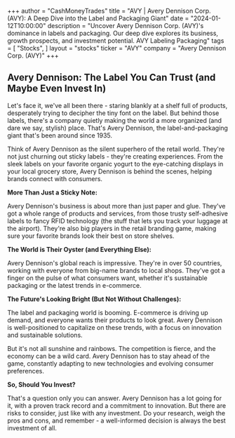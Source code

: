 +++
author = "CashMoneyTrades"
title = "AVY |  Avery Dennison Corp. (AVY):  A Deep Dive into the Label and Packaging Giant"
date = "2024-01-12T10:00:00"
description = "Uncover Avery Dennison Corp. (AVY)'s dominance in labels and packaging. Our deep dive explores its business, growth prospects, and investment potential. AVY Labeling Packaging"
tags = [
"Stocks",
]
layout = "stocks"
ticker = "AVY"
company = "Avery Dennison Corp. (AVY)"
+++
        


## Avery Dennison: The Label You Can Trust (and Maybe Even Invest In)

Let's face it, we've all been there - staring blankly at a shelf full of products, desperately trying to decipher the tiny font on the label. But behind those labels, there's a company quietly making the world a more organized (and dare we say, stylish) place. That's Avery Dennison, the label-and-packaging giant that's been around since 1935.

Think of Avery Dennison as the silent superhero of the retail world. They're not just churning out sticky labels - they're creating experiences. From the sleek labels on your favorite organic yogurt to the eye-catching displays in your local grocery store, Avery Dennison is behind the scenes, helping brands connect with consumers.

**More Than Just a Sticky Note:**

Avery Dennison's business is about more than just paper and glue. They've got a whole range of products and services, from those trusty self-adhesive labels to fancy RFID technology (the stuff that lets you track your luggage at the airport). They're also big players in the retail branding game, making sure your favorite brands look their best on store shelves.

**The World is Their Oyster (and Everything Else):**

Avery Dennison's global reach is impressive. They're in over 50 countries, working with everyone from big-name brands to local shops. They've got a finger on the pulse of what consumers want, whether it's sustainable packaging or the latest trends in e-commerce.

**The Future's Looking Bright (But Not Without Challenges):**

The label and packaging world is booming. E-commerce is driving up demand, and everyone wants their products to look great. Avery Dennison is well-positioned to capitalize on these trends, with a focus on innovation and sustainable solutions.

But it's not all sunshine and rainbows. The competition is fierce, and the economy can be a wild card. Avery Dennison has to stay ahead of the game, constantly adapting to new technologies and evolving consumer preferences.

**So, Should You Invest?**

That's a question only you can answer. Avery Dennison has a lot going for it, with a proven track record and a commitment to innovation. But there are risks to consider, just like with any investment. Do your research, weigh the pros and cons, and remember - a well-informed decision is always the best investment of all. 

        